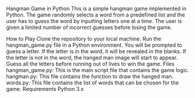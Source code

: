 Hangman Game in Python
This is a simple hangman game implemented in Python. The game randomly selects a word from a predefined list and the user has to guess the word by inputting letters one at a time. The user is given a limited number of incorrect guesses before losing the game.

How to Play
Clone the repository to your local machine.
Run the hangman_game.py file in a Python environment.
You will be prompted to guess a letter.
If the letter is in the word, it will be revealed in the blanks.
If the letter is not in the word, the hanged man image will start to appear.
Guess all the letters before running out of lives to win the game.
Files
hangman_game.py: This is the main script file that contains the game logic.
hangman.py: This file contains the function to draw the hanged man.
words.py: This file contains the list of words that can be chosen for the game.
Requirements
Python 3.x
